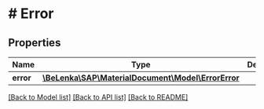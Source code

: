 # # Error

## Properties

Name | Type | Description | Notes
------------ | ------------- | ------------- | -------------
**error** | [**\BeLenka\SAP\MaterialDocument\Model\ErrorError**](ErrorError.md) |  |

[[Back to Model list]](../../README.md#models) [[Back to API list]](../../README.md#endpoints) [[Back to README]](../../README.md)
